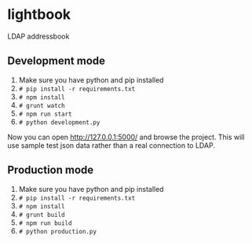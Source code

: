 # lightbook
LDAP addressbook

## Development mode

1. Make sure you have python and pip installed
2. `# pip install -r requirements.txt`
3. `# npm install`
4. `# grunt watch`
5. `# npm run start`
6. `# python development.py`

Now you can open http://127.0.0.1:5000/ and browse the project.
This will use sample test json data rather than a real connection to LDAP.

## Production mode

1. Make sure you have python and pip installed
2. `# pip install -r requirements.txt`
3. `# npm install`
4. `# grunt build`
5. `# npm run build`
6. `# python production.py`
